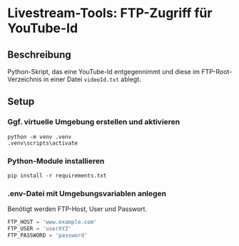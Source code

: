 # Livestream-Tools: FTP-Zugriff für YouTube-Id

## Beschreibung

Python-Skript, das eine YouTube-Id entgegennimmt und diese im FTP-Root-Verzeichnis in einer Datei `videoId.txt` ablegt.

## Setup

### Ggf. virtuelle Umgebung erstellen und aktivieren

```
python -m venv .venv
.venv\scripts\activate
```

### Python-Module installieren

```
pip install -r requirements.txt
```

### .env-Datei mit Umgebungsvariablen anlegen

Benötigt werden FTP-Host, User und Passwort.

```python
FTP_HOST = 'www.example.com'
FTP_USER = 'userXYZ'
FTP_PASSWORD = 'password'
```
